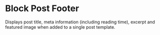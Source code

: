 # Block Post Footer

Displays post title, meta information (including reading time), excerpt and featured image when added to a single post template.

